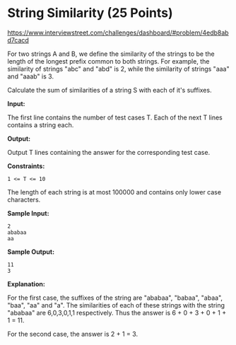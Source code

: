 String Similarity (25 Points)
============================

https://www.interviewstreet.com/challenges/dashboard/#problem/4edb8abd7cacd

For two strings A and B, we define the similarity of the strings to be the length of the longest prefix common to both strings. For example, the similarity of strings "abc" and "abd" is 2, while the similarity of strings "aaa" and "aaab" is 3.

Calculate the sum of similarities of a string S with each of it's suffixes.

**Input:**

The first line contains the number of test cases T. Each of the next T lines contains a string each.

**Output:**

Output T lines containing the answer for the corresponding test case.

**Constraints:**

	1 <= T <= 10

The length of each string is at most 100000 and contains only lower case characters.

**Sample Input:**

	2
	ababaa
	aa

**Sample Output:**

	11
	3

**Explanation:**

For the first case, the suffixes of the string are "ababaa", "babaa", "abaa", "baa", "aa" and "a". The similarities of each of these strings with the string "ababaa" are 6,0,3,0,1,1 respectively. Thus the answer is 6 + 0 + 3 + 0 + 1 + 1 = 11.

For the second case, the answer is 2 + 1 = 3.